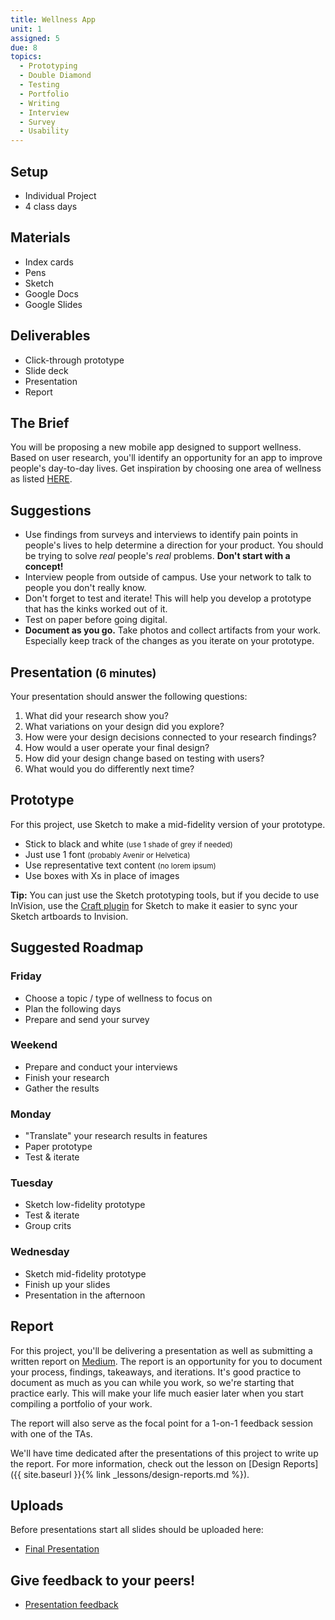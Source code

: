 ```yaml
---
title: Wellness App
unit: 1
assigned: 5
due: 8
topics:
  - Prototyping
  - Double Diamond
  - Testing
  - Portfolio
  - Writing
  - Interview
  - Survey
  - Usability
---
```

## Setup

* Individual Project
* 4 class days

## Materials

* Index cards
* Pens
* Sketch
* Google Docs
* Google Slides

## Deliverables

* Click-through prototype
* Slide deck
* Presentation
* Report

## The Brief

You will be proposing a new mobile app designed to support wellness. Based on user research, you'll identify an opportunity for an app to improve people's day-to-day lives. Get inspiration by choosing one area of wellness as listed [HERE](https://www.mindbodygreen.com/0-6795/Are-You-Balanced-Here-are-the-7-Kinds-of-Wellness-You-Need.html).

## Suggestions

* Use findings from surveys and interviews to identify pain points in people's lives to help determine a direction for your product. You should be trying to solve _real_ people's _real_ problems. **Don't start with a concept!**
* Interview people from outside of campus. Use your network to talk to people you don't really know.
* Don't forget to test and iterate! This will help you develop a prototype that has the kinks worked out of it.
* Test on paper before going digital.
* **Document as you go.** Take photos and collect artifacts from your work. Especially keep track of the changes as you iterate on your prototype.

## Presentation <small>(6 minutes)</small>

Your presentation should answer the following questions:

1. What did your research show you?
2. What variations on your design did you explore?
3. How were your design decisions connected to your research findings?
4. How would a user operate your final design?
5. How did your design change based on testing with users?
6. What would you do differently next time?

## Prototype

For this project, use Sketch to make a mid-fidelity version of your prototype.

* Stick to black and white <small>(use 1 shade of grey if needed)</small>
* Just use 1 font <small>(probably Avenir or Helvetica)</small>
* Use representative text content <small>(no lorem ipsum)</small>
* Use boxes with Xs in place of images

**Tip:** You can just use the Sketch prototyping tools, but if you decide to use InVision, use the [Craft plugin](https://www.invisionapp.com/craft) for Sketch to make it easier to sync your Sketch artboards to Invision.

## Suggested Roadmap

### Friday

* Choose a topic / type of wellness to focus on
* Plan the following days
* Prepare and send your survey

### Weekend

* Prepare and conduct your interviews
* Finish your research
* Gather the results

### Monday

* "Translate" your research results in features
* Paper prototype
* Test & iterate

### Tuesday

* Sketch low-fidelity prototype
* Test & iterate
* Group crits

### Wednesday

* Sketch mid-fidelity prototype
* Finish up your slides
* Presentation in the afternoon

## Report

For this project, you'll be delivering a presentation as well as submitting a written report on [Medium](https://medium.com/). The report is an opportunity for you to document your process, findings, takeaways, and iterations. It's good practice to document as much as you can while you work, so we're starting that practice early. This will make your life much easier later when you start compiling a portfolio of your work.

The report will also serve as the focal point for a 1-on-1 feedback session with one of the TAs.

We'll have time dedicated after the presentations of this project to write up the report. For more information, check out the lesson on \[Design Reports]({{ site.baseurl }}{% link _lessons/design-reports.md %}).

## Uploads

Before presentations start all slides should be uploaded here:

* [Final Presentation](https://drive.google.com/drive/u/2/folders/13FN20ujPO_JelN2n3lxdDloqTDdnKPTp)

## Give feedback to your peers!

* [Presentation feedback](https://drive.google.com/drive/u/0/folders/1j9uxJjCbP3U7-v0qc1uiEK7Fk9yvuB1o)
